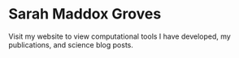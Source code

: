 # Sarah Maddox Groves
Visit my website to view computational tools I have developed, my publications, and science blog posts.